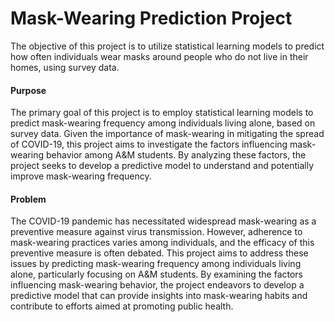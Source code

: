 # Mask-Wearing Prediction Project
The objective of this project is to utilize statistical learning models to predict how often individuals wear masks around people who do not live in their homes, using survey data.

#### Purpose
The primary goal of this project is to employ statistical learning models to predict mask-wearing frequency among individuals living alone, based on survey data. Given the importance of mask-wearing in mitigating the spread of COVID-19, this project aims to investigate the factors influencing mask-wearing behavior among A&M students. By analyzing these factors, the project seeks to develop a predictive model to understand and potentially improve mask-wearing frequency.

#### Problem
The COVID-19 pandemic has necessitated widespread mask-wearing as a preventive measure against virus transmission. However, adherence to mask-wearing practices varies among individuals, and the efficacy of this preventive measure is often debated. This project aims to address these issues by predicting mask-wearing frequency among individuals living alone, particularly focusing on A&M students. By examining the factors influencing mask-wearing behavior, the project endeavors to develop a predictive model that can provide insights into mask-wearing habits and contribute to efforts aimed at promoting public health.
